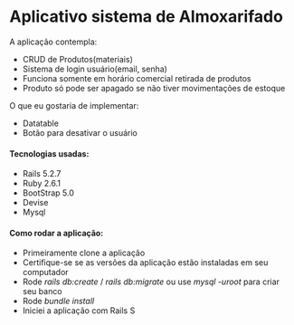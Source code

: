 # Aplicativo sistema de Almoxarifado

A aplicação contempla:
- CRUD de Produtos(materiais)
- Sistema de login usuário(email, senha)
- Funciona somente em horário comercial retirada de produtos
- Produto só pode ser apagado se não tiver movimentações de estoque

O que eu gostaria de implementar:
- Datatable
- Botão para desativar o usuário

#### Tecnologias usadas:

- Rails 5.2.7
- Ruby 2.6.1
- BootStrap 5.0
- Devise
- Mysql

#### Como rodar a aplicação:

- Primeiramente clone a aplicação
- Certifique-se se as versões da aplicação estão instaladas em seu computador
- Rode *rails db:create* / *rails db:migrate*
      ou use *mysql -uroot* para criar seu banco
- Rode *bundle install*
- Iniciei a aplicação com Rails S